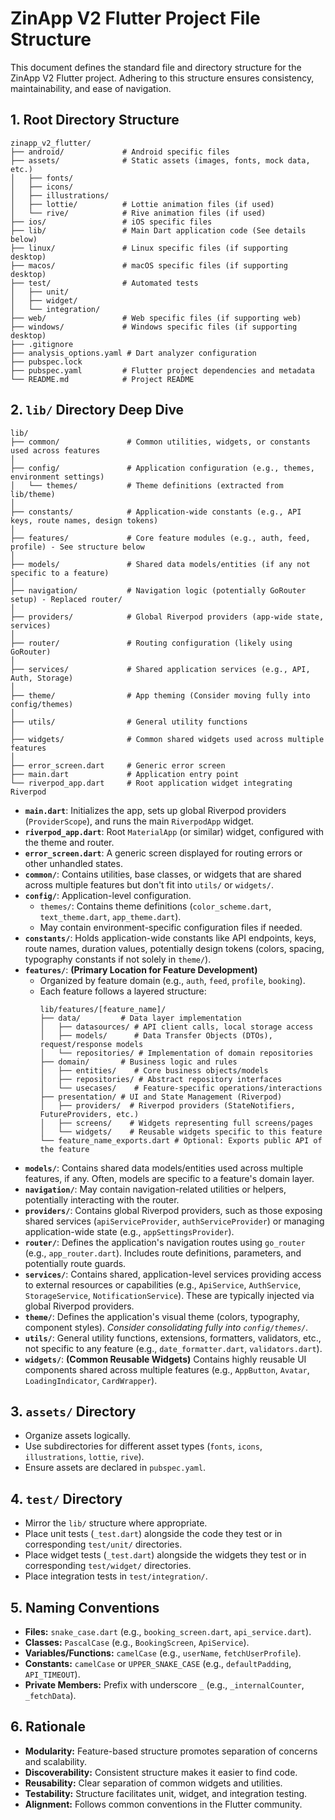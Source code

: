 # ZinApp V2 Flutter Project File Structure

This document defines the standard file and directory structure for the ZinApp V2 Flutter project. Adhering to this structure ensures consistency, maintainability, and ease of navigation.

## 1. Root Directory Structure

```
zinapp_v2_flutter/
├── android/             # Android specific files
├── assets/              # Static assets (images, fonts, mock data, etc.)
│   ├── fonts/
│   ├── icons/
│   ├── illustrations/
│   ├── lottie/          # Lottie animation files (if used)
│   └── rive/            # Rive animation files (if used)
├── ios/                 # iOS specific files
├── lib/                 # Main Dart application code (See details below)
├── linux/               # Linux specific files (if supporting desktop)
├── macos/               # macOS specific files (if supporting desktop)
├── test/                # Automated tests
│   ├── unit/
│   ├── widget/
│   └── integration/
├── web/                 # Web specific files (if supporting web)
├── windows/             # Windows specific files (if supporting desktop)
├── .gitignore
├── analysis_options.yaml # Dart analyzer configuration
├── pubspec.lock
├── pubspec.yaml         # Flutter project dependencies and metadata
└── README.md            # Project README
```

## 2. `lib/` Directory Deep Dive

```
lib/
├── common/               # Common utilities, widgets, or constants used across features
│
├── config/               # Application configuration (e.g., themes, environment settings)
│   └── themes/           # Theme definitions (extracted from lib/theme)
│
├── constants/            # Application-wide constants (e.g., API keys, route names, design tokens)
│
├── features/             # Core feature modules (e.g., auth, feed, profile) - See structure below
│
├── models/               # Shared data models/entities (if any not specific to a feature)
│
├── navigation/           # Navigation logic (potentially GoRouter setup) - Replaced router/
│
├── providers/            # Global Riverpod providers (app-wide state, services)
│
├── router/               # Routing configuration (likely using GoRouter)
│
├── services/             # Shared application services (e.g., API, Auth, Storage)
│
├── theme/                # App theming (Consider moving fully into config/themes)
│
├── utils/                # General utility functions
│
├── widgets/              # Common shared widgets used across multiple features
│
├── error_screen.dart     # Generic error screen
├── main.dart             # Application entry point
└── riverpod_app.dart     # Root application widget integrating Riverpod
```

-   **`main.dart`**: Initializes the app, sets up global Riverpod providers (`ProviderScope`), and runs the main `RiverpodApp` widget.
-   **`riverpod_app.dart`**: Root `MaterialApp` (or similar) widget, configured with the theme and router.
-   **`error_screen.dart`**: A generic screen displayed for routing errors or other unhandled states.
-   **`common/`**: Contains utilities, base classes, or widgets that are shared across multiple features but don't fit into `utils/` or `widgets/`.
-   **`config/`**: Application-level configuration.
    -   `themes/`: Contains theme definitions (`color_scheme.dart`, `text_theme.dart`, `app_theme.dart`).
    -   May contain environment-specific configuration files if needed.
-   **`constants/`**: Holds application-wide constants like API endpoints, keys, route names, duration values, potentially design tokens (colors, spacing, typography constants if not solely in `theme/`).
-   **`features/`**: **(Primary Location for Feature Development)**
    -   Organized by feature domain (e.g., `auth`, `feed`, `profile`, `booking`).
    -   Each feature follows a layered structure:
        ```
        lib/features/[feature_name]/
        ├── data/         # Data layer implementation
        │   ├── datasources/ # API client calls, local storage access
        │   ├── models/      # Data Transfer Objects (DTOs), request/response models
        │   └── repositories/ # Implementation of domain repositories
        ├── domain/       # Business logic and rules
        │   ├── entities/    # Core business objects/models
        │   ├── repositories/ # Abstract repository interfaces
        │   └── usecases/    # Feature-specific operations/interactions
        ├── presentation/ # UI and State Management (Riverpod)
        │   ├── providers/  # Riverpod providers (StateNotifiers, FutureProviders, etc.)
        │   ├── screens/    # Widgets representing full screens/pages
        │   └── widgets/    # Reusable widgets specific to this feature
        └── feature_name_exports.dart # Optional: Exports public API of the feature
        ```
-   **`models/`**: Contains shared data models/entities used across multiple features, if any. Often, models are specific to a feature's domain layer.
-   **`navigation/`**: May contain navigation-related utilities or helpers, potentially interacting with the router.
-   **`providers/`**: Contains global Riverpod providers, such as those exposing shared services (`apiServiceProvider`, `authServiceProvider`) or managing application-wide state (e.g., `appSettingsProvider`).
-   **`router/`**: Defines the application's navigation routes using `go_router` (e.g., `app_router.dart`). Includes route definitions, parameters, and potentially route guards.
-   **`services/`**: Contains shared, application-level services providing access to external resources or capabilities (e.g., `ApiService`, `AuthService`, `StorageService`, `NotificationService`). These are typically injected via global Riverpod providers.
-   **`theme/`**: Defines the application's visual theme (colors, typography, component styles). *Consider consolidating fully into `config/themes/`.*
-   **`utils/`**: General utility functions, extensions, formatters, validators, etc., not specific to any feature (e.g., `date_formatter.dart`, `validators.dart`).
-   **`widgets/`**: **(Common Reusable Widgets)** Contains highly reusable UI components shared across multiple features (e.g., `AppButton`, `Avatar`, `LoadingIndicator`, `CardWrapper`).

## 3. `assets/` Directory

-   Organize assets logically.
-   Use subdirectories for different asset types (`fonts`, `icons`, `illustrations`, `lottie`, `rive`).
-   Ensure assets are declared in `pubspec.yaml`.

## 4. `test/` Directory

-   Mirror the `lib/` structure where appropriate.
-   Place unit tests (`_test.dart`) alongside the code they test or in corresponding `test/unit/` directories.
-   Place widget tests (`_test.dart`) alongside the widgets they test or in corresponding `test/widget/` directories.
-   Place integration tests in `test/integration/`.

## 5. Naming Conventions
   - **Files:** `snake_case.dart` (e.g., `booking_screen.dart`, `api_service.dart`).
   - **Classes:** `PascalCase` (e.g., `BookingScreen`, `ApiService`).
   - **Variables/Functions:** `camelCase` (e.g., `userName`, `fetchUserProfile`).
   - **Constants:** `camelCase` or `UPPER_SNAKE_CASE` (e.g., `defaultPadding`, `API_TIMEOUT`).
   - **Private Members:** Prefix with underscore `_` (e.g., `_internalCounter`, `_fetchData`).

## 6. Rationale
   - **Modularity:** Feature-based structure promotes separation of concerns and scalability.
   - **Discoverability:** Consistent structure makes it easier to find code.
   - **Reusability:** Clear separation of common widgets and utilities.
   - **Testability:** Structure facilitates unit, widget, and integration testing.
   - **Alignment:** Follows common conventions in the Flutter community.
